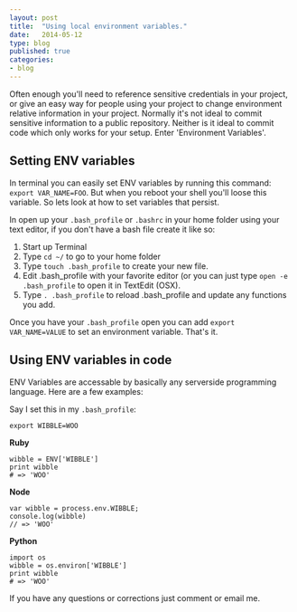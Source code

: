 ```yaml
---
layout: post
title:  "Using local environment variables."
date:   2014-05-12
type: blog
published: true
categories: 
- blog
---
```


Often enough you'll need to reference sensitive credentials in your project, or give an easy way for people using your project to change environment relative information in your project. Normally it's not ideal to commit sensitive information to a public repository. Neither is it ideal to commit code which only works for your setup. Enter 'Environment Variables'.


Setting ENV variables
---
In terminal you can easily set ENV variables by running this command: `export VAR_NAME=FOO`. But when you reboot your shell you'll loose this variable. So lets look at how to set variables that persist.

In open up your `.bash_profile` or `.bashrc` in your home folder using your text editor, if you don't have a bash file create it like so:

1. Start up Terminal
2. Type `cd ~/` to go to your home folder
3. Type `touch .bash_profile` to create your new file.
4. Edit .bash_profile with your favorite editor (or you can just type `open -e .bash_profile` to open it in TextEdit (OSX).
5. Type `. .bash_profile` to reload .bash_profile and update any functions you add.

Once you have your `.bash_profile` open you can add `export VAR_NAME=VALUE` to set an environment variable. That's it.

Using ENV variables in code
---

ENV Variables are accessable by basically any serverside programming language. Here are a few examples:

Say I set this in my `.bash_profile`:

```
export WIBBLE=WOO
```

**Ruby**

```
wibble = ENV['WIBBLE']
print wibble
# => 'WOO'
```

**Node**

```
var wibble = process.env.WIBBLE;
console.log(wibble)
// => 'WOO'
```

**Python**

```
import os
wibble = os.environ['WIBBLE']
print wibble
# => 'WOO'
```

If you have any questions or corrections just comment or email me. 
